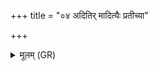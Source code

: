 +++
title = "०४ अदितिर् मादित्यैः प्रतीच्या"

+++
<details><summary>मूलम् (GR)</summary>

अदितिर् मादित्यैः प्रतीच्या दिशः (…) ॥ +++(see stanza 2)+++
</details>